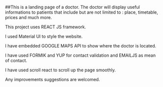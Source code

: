 ##This is a landing page of a doctor. The doctor will display useful informations to patients that include but are not limited to : place, timetable, prices and much more.

This project uses REACT JS framework.

I used Material UI to style the website.

I have embedded GOOGLE MAPS API to show where the doctor is located. 

I have used FORMIK and YUP for contact validation and EMAILJS as mean of contact.

I have used scroll react to scroll up the page smoothly.

Any improvements suggestions are welcomed.
